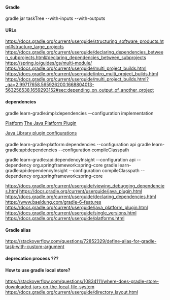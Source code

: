 #### Gradle

gradle jar taskTree --with-inputs --with-outputs

#### URLs

https://docs.gradle.org/current/userguide/structuring_software_products.html#structure_large_projects
https://docs.gradle.org/current/userguide/declaring_dependencies_between_subprojects.html#declaring_dependencies_between_subprojects
https://spring.io/guides/gs/multi-module/
https://docs.gradle.org/current/userguide/multi_project_builds.html
https://docs.gradle.org/current/userguide/intro_multi_project_builds.html
https://docs.gradle.org/current/userguide/multi_project_builds.html?_ga=2.99717658.565926200.1668804013-563256538.1659293152#sec:depending_on_output_of_another_project

#### dependencies 

gradle learn-gradle:impl:dependencies --configuration implementation

[Platform](https://www.baeldung.com/gradle-6-features)
[The Java Platform Plugin](https://docs.gradle.org/current/userguide/java_platform_plugin.html)

[Java Library plugin configurations](https://docs.gradle.org/current/userguide/java_library_plugin.html)

#### 

gradle learn-gradle:platform:dependencies --configuration api
gradle learn-gradle:api:dependencies --configuration compileClasspath

gradle learn-gradle:api:dependencyInsight --configuration api --dependency org.springframework:spring-core
gradle learn-gradle:api:dependencyInsight --configuration compileClasspath --dependency org.springframework:spring-core

https://docs.gradle.org/current/userguide/viewing_debugging_dependencies.html
https://docs.gradle.org/current/userguide/java_plugin.html
https://docs.gradle.org/current/userguide/declaring_dependencies.html
https://www.baeldung.com/gradle-6-features
https://docs.gradle.org/current/userguide/java_platform_plugin.html
https://docs.gradle.org/current/userguide/single_versions.html
https://docs.gradle.org/current/userguide/platforms.html

#### Gradle alias

https://stackoverflow.com/questions/72852329/define-alias-for-gradle-task-with-custom-argument

#### deprecation process ???

#### How to use gradle local store?
https://stackoverflow.com/questions/10834111/where-does-gradle-store-downloaded-jars-on-the-local-file-system
https://docs.gradle.org/current/userguide/directory_layout.html
